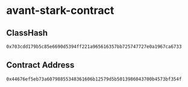 # avant-stark-contract

## ClassHash

```
0x703cdd179b5c85e6690d5394ff221a965616357bb725747727e0a1967ca6733
```

## Contract Address

```
0x44676ef5eb73a60798855348361606b12579d5b5013986043700b4573bf354f
```